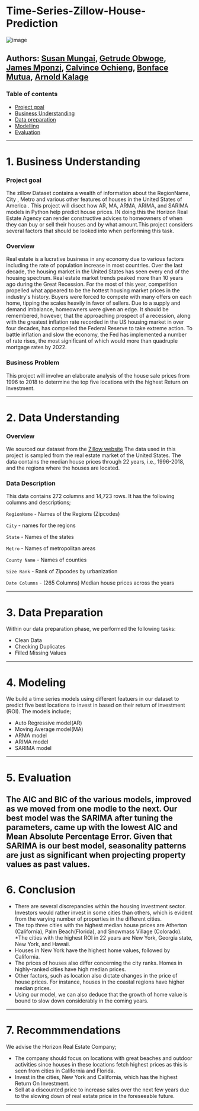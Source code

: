 # Time-Series-Zillow-House-Prediction
![image](https://user-images.githubusercontent.com/110459255/204761692-b7af9513-2ac8-4a05-b414-aeff94c8cd13.png)

## Authors: [Susan Mungai](https://github.com/Arnoldchovu), [Getrude Obwoge](https://github.com/Getty3102), [James Mponzi](https://github.com/Mponziii), [Calvince Ochieng](https://github.com/ochiengcalvince), [Bonface Mutua](https://github.com/Bonnie10), [Arnold Kalage](https://github.com/Arnoldchovu)
### Table of contents 
- [Project goal](#project-goal)
- [Business Understanding](#business-understanding)
- [Data preparation](#data-preparation)
- [Modelling](#modelling)
- [Evaluation](#evaluations)

---

# 1. Business Understanding
### Project goal
The zillow  Dataset contains a wealth of information about the RegionName, City , Metro and various other features of houses in the United States of America . This project will disect how AR, MA, ARMA, ARIMA, and SARIMA models in Python  help predict house prices. IN doing this  the Horizon Real Estate Agency can render constructive advices to homeowners of when they can buy or sell their houses and by what amount.This project considers several  factors that should be looked into when performing this task.

### Overview
Real estate is a lucrative business in any economy due to various factors including the rate of population increase in most countries. Over the last decade, the housing market in the United States has seen every end of the housing spectrum. Real estate market trends peaked more than 10 years ago during the Great Recession. For the most of this year, competition propelled what appeared to be the hottest housing market prices in the industry's history. Buyers were forced to compete with many offers on each home, tipping the scales heavily in favor of sellers. Due to a supply and demand imbalance, homeowners were given an edge. It should be remembered, however, that the approaching prospect of a recession, along with the greatest inflation rate recorded in the US housing market in over four decades, has compelled the Federal Reserve to take extreme action. To battle inflation and slow the economy, the Fed has implemented a number of rate rises, the most significant of which would more than quadruple mortgage rates by 2022. 

### Business Problem 
This project will involve an elaborate analysis of the house sale prices from 1996 to 2018 to determine the top five locations with the highest Return on Investment.

---

# 2. Data Understanding
### Overview
We sourced our dataset from the [Zillow website](https://github.com/learn-co-curriculum/dsc-phase-4-choosing-a-dataset/blob/main/time-series/zillow_data.csv) The data used in this project is sampled from the real estate market of the United States. The data contains the median house prices through 22 years, i.e., 1996-2018,  and the regions where the houses are located. 

### Data Description
This data contains 272 columns and 14,723 rows. It has the following columns and descriptions;

`RegionName` - 	Names of the Regions (Zipcodes)
  
`City` - names for the regions
  
`State` -	Names of the states
  
`Metro` -	Names of metropolitan areas
  
`County Name` -	Names of counties
  
`Size Rank` -	Rank of Zipcodes by urbanization
  
`Date Columns` - (265 Columns)	Median house prices across the years
  
------
# 3. Data Preparation
Within our data preparation phase, we performed the following tasks:
* Clean Data
* Checking Duplicates
* Filled Missing Values
    
------
# 4. Modeling

We build a time series models using different featuers in our dataset to predict five best locations to invest in based on their return of investment (ROI).
The models include;
* Auto Regressive model(AR)
* Moving Average model(MA)
* ARMA model
* ARIMA model
* SARIMA model

-------
# 5. Evaluation 
The AIC and BIC of the various models, improved as we moved from one modle to the next. Our best model was the SARIMA after tuning the parameters, came up with the lowest AIC and Mean Absolute Percentage Error. Given that SARIMA is our best model, seasonality patterns are just as significant when projecting property values as past values.
-------

# 6. Conclusion

* There are several discrepancies within the housing investment sector. Investors would rather invest in some cities than others, which is evident from the varying number of properties in the different cities.
* The top three cities with the highest median house prices are Atherton (California), Palm Beach(Florida), and Snowmass Village (Colorado).
*The cities with the highest ROI in 22 years are New York, Georgia state, New York, and Hawaii.
* Houses in New York have the highest home values, followed by California.
* The prices of houses also differ concerning the city ranks. Homes in highly-ranked cities have high median prices.
* Other factors, such as location also dictate changes in the price of house prices. For instance, houses in the coastal regions have higher median prices.
* Using our model, we can also deduce that the growth of home value is bound to slow down considerably in the coming years.

---

# 7. Recommmendations
We advise the Horizon Real Estate Company;
* The company should focus on locations with great beaches and outdoor activities since houses in these locations fetch highest prices as this is seen from cities in California and Florida.
* Invest in the cities, New York and California, which has the highest Return On Investment. 
* Sell at a discounted price to increase sales over the next few years due to the slowing down of real estate price in the foreseeable future. 

---
 
